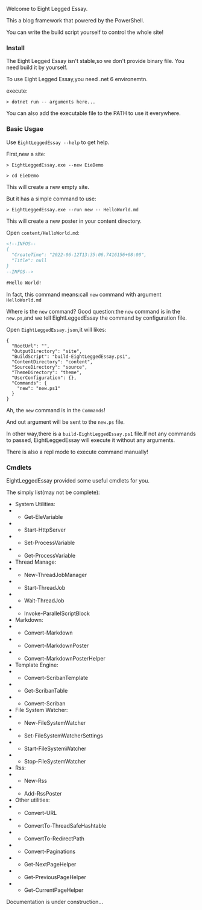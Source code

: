 ﻿<!--INFOS--
{
  "CreateTime": "2022-06-03T22:50:12.2634592+08:00",
  "Title": "Your First Poster!"
}
--INFOS-->

Welcome to Eight Legged Essay.

This a blog framework that powered by the PowerShell.

You can write the build script yourself to control the whole site!

### Install
The Eight Legged Essay isn't stable,so we don't provide binary file.
You need build it by yourself.

To use Eight Legged Essay,you need .net 6 environemtn.

execute:
```shell
> dotnet run -- arguments here...
```
You can also add the executable file to the PATH to use it everywhere.


### Basic Usgae
Use `EightLeggedEssay --help` to get help.

First,new a site:
```shell
> EightLeggedEssay.exe --new EieDemo

> cd EieDemo
```
This will create a new empty site.

But it has a simple command to use:
```shell
> EightLeggedEssay.exe --run new -- HelloWorld.md
```
This will create a new poster in your content directory.

Open `content/HelloWorld.md`:
```markdown
<!--INFOS--
{
  "CreateTime": "2022-06-12T13:35:06.7416156+08:00",
  "Title": null
}
--INFOS-->

#Hello World!


```

In fact, this command means:call `new` command with argument `HelloWorld.md`

Where is the `new` command? Good question:the `new` command is in the `new.ps`,and we tell EightLeggedEssay the command by configuration file.

Open `EightLeggedEssay.json`,it will likes:
```
{
  "RootUrl": "",
  "OutputDirectory": "site",
  "BuildScript": "build-EightLeggedEssay.ps1",
  "ContentDirectory": "content",
  "SourceDirectory": "source",
  "ThemeDirectory": "theme",
  "UserConfiguration": {},
  "Commands": {
    "new": "new.ps1"
  }
}
```
Ah, the `new` command is in the `Commands`!

And out argument will be sent to the `new.ps` file.

In other way,there is a `build-EightLeggedEssay.ps1` file.If not any commands to passed, EightLeggedEssay will execute it without any arguments.


There is also a repl mode to execute command manually!

### Cmdlets
EightLeggedEssay provided some useful cmdlets for you.

The simply list(may not be complete):

 - System Utilities:
 - - Get-EleVariable
 - - Start-HttpServer
 - - Set-ProcessVariable
 - - Get-ProcessVariable
 - Thread Manage:
 - - New-ThreadJobManager
 - - Start-ThreadJob
 - - Wait-ThreadJob
 - - Invoke-ParallelScriptBlock
 - Markdown:
 - - Convert-Markdown
 - - Convert-MarkdownPoster
 - - Convert-MarkdownPosterHelper
 - Template Engine:
 - - Convert-ScribanTemplate
 - - Get-ScribanTable
 - - Convert-Scriban
 - File System Watcher:
 - - New-FileSystemWatcher
 - - Set-FileSystemWatcherSettings
 - - Start-FileSystemWatcher
 - - Stop-FileSystemWatcher
 - Rss:
 - - New-Rss
 - - Add-RssPoster
 - Other utilities:
 - - Convert-URL
 - - ConvertTo-ThreadSafeHashtable
 - - ConvertTo-RedirectPath
 - - Convert-Paginations
 - - Get-NextPageHelper
 - - Get-PreviousPageHelper
 - - Get-CurrentPageHelper

Documentation is under construction...

